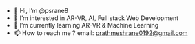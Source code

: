 - 👋 Hi, I’m @psrane8
- 👀 I’m interested in AR-VR, AI, Full stack Web Development 
- 🌱 I’m currently learning AR-VR & Machine Learning
- 📫 How to reach me ?
email: prathmeshrane0192@gmail.com

<!---
psrane8/psrane8 is a ✨ special ✨ repository because its `README.md` (this file) appears on your GitHub profile.
You can click the Preview link to take a look at your changes.
--->
